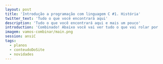 ```yaml
---
layout: post
title: 'Introdução a programação com linguagem C #1. História'
twitter_text: 'Tudo o que você encontrará aqui'
description: 'Tudo o que você encontrará aqui e mais um pouco'
introduction: 'Combinado! Abaixo você vai ver tudo o que vai rolar por aqui :)'
imagem: vamos-combinar/main.png
session: ansiC
tags:
  - planos
  - conteudoDoSite
  - novidades
---
```


